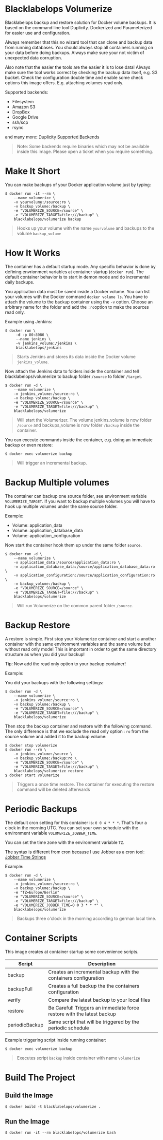 # Blacklabelops Volumerize

Blacklabelops backup and restore solution for Docker volume backups. It is based on the command line tool Duplicity. Dockerized and Parameterized for easier use and configuration.

Always remember that this no wizard tool that can clone and backup data from running databases. You should always stop all containers running on your data before doing backups. Always make sure your not victim of unexpected data corruption.

Also note that the easier the tools are the easier it is to lose data! Always make sure the tool works correct by checking the backup data itself, e.g. S3 bucket. Check the configuration double time and enable some check options this image offers. E.g. attaching volumes read only.

Supported backends:

* Filesystem
* Amazon S3
* DropBox
* Google Drive
* ssh/scp
* rsync

and many more: [Duplicity Supported Backends](http://duplicity.nongnu.org/index.html)

> Note: Some backends require binaries which may not be available inside this image. Please open a ticket when you require something.

# Make It Short

You can make backups of your Docker application volume just by typing:

~~~~
$ docker run -it --rm \
    --name volumerize \
    -v yourvolume:/source:ro \
    -v backup_volume:/backup \
    -e "VOLUMERIZE_SOURCE=/source" \
    -e "VOLUMERIZE_TARGET=file:///backup" \
    blacklabelops/volumerize backup
~~~~

> Hooks up your volume with the name `yourvolume` and backups to the volume `backup_volume`

# How It Works

The container has a default startup mode. Any specific behavior is done by defining envrionment variables at container startup (`docker run`). The default container behavior is to start in demon mode and do incremental daily backups.

You application data must be saved inside a Docker volume. You can list your volumes with the Docker command `docker volume ls`. You have to attach the volume to the backup container using the `-v` option. Choose an arbitrary name for the folder and add the `:ro`option to make the sources read only.

Example using Jenkins:

~~~~
$ docker run \
     -d -p 80:8080 \
     --name jenkins \
     -v jenkins_volume:/jenkins \
     blacklabelops/jenkins
~~~~

> Starts Jenkins and stores its data inside the Docker volume `jenkins_volume`.

Now attach the Jenkins data to folders inside the container and tell blacklabelops/volumerize to backup folder `/source` to folder `/target`.

~~~~
$ docker run -d \
    --name volumerize \
    -v jenkins_volume:/source:ro \
    -v backup_volume:/backup \
    -e "VOLUMERIZE_SOURCE=/source" \
    -e "VOLUMERIZE_TARGET=file:///backup" \
    blacklabelops/volumerize
~~~~

> Will start the Volumerizer. The volume jenkins_volume is now folder `/source` and backups_volume is now folder `/backup` inside the container.

You can execute commands inside the container, e.g. doing an immediate backup or even restore:

~~~~
$ docker exec volumerize backup
~~~~

> Will trigger an incremental backup.

# Backup Multiple volumes

The container can backup one source folder, see environment variable `VOLUMERIZE_TARGET`. If you want to backup multiple volumes you will have to hook up multiple volumes under the same source folder.

Example:

* Volume: application_data
* Volume: application_database_data
* Volume: application_configuration

Now start the container hook them up under the same folder `source`.

~~~~
$ docker run -d \
    --name volumerize \
    -v application_data:/source/application_data:ro \
    -v application_database_data:/source/application_database_data:ro \
    -v application_configuration:/source/application_configuration:ro \
    -v backup_volume:/backup \
    -e "VOLUMERIZE_SOURCE=/source" \
    -e "VOLUMERIZE_TARGET=file:///backup" \
    blacklabelops/volumerize
~~~~

> Will run Volumerize on the common parent folder `/source`.

# Backup Restore

A restore is simple. First stop your Volumerize container and start a another container with the same
environment variables and the same volume but without read only mode! This is important in order to get the same directory structure as when you did your backup!

Tip: Now add the read only option to your backup container!

Example:

You did your backups with the following settings:

~~~~
$ docker run -d \
    --name volumerize \
    -v jenkins_volume:/source:ro \
    -v backup_volume:/backup \
    -e "VOLUMERIZE_SOURCE=/source" \
    -e "VOLUMERIZE_TARGET=file:///backup" \
    blacklabelops/volumerize
~~~~

Then stop the backup container and restore with the following command. The only difference is that we exclude the read only option `:ro` from the source volume and added it to the backup volume:

~~~~
$ docker stop volumerize
$ docker run --rm \
    -v jenkins_volume:/source \
    -v backup_volume:/backup:ro \
    -e "VOLUMERIZE_SOURCE=/source" \
    -e "VOLUMERIZE_TARGET=file:///backup" \
    blacklabelops/volumerize restore
$ docker start volumerize
~~~~

> Triggers a once time restore. The container for executing the restore command will be deleted afterwards

# Periodic Backups

The default cron setting for this container is: `0 0 4 * * *`. That's four a clock in the morning UTC. You can set your own schedule with the environment variable `VOLUMERIZE_JOBBER_TIME`.

You can set the time zone with the environment variable `TZ`.

The syntax is different from cron because I use Jobber as a cron tool: [Jobber Time Strings](http://dshearer.github.io/jobber/doc/v1.1/#/time-strings)

Example:

~~~~
$ docker run -d \
    --name volumerize \
    -v jenkins_volume:/source:ro \
    -v backup_volume:/backup \
    -e "TZ=Europe/Berlin"
    -e "VOLUMERIZE_SOURCE=/source" \
    -e "VOLUMERIZE_TARGET=file:///backup" \
    -e "VOLUMERIZE_JOBBER_TIME=0 0 3 * * *" \
    blacklabelops/volumerize
~~~~

> Backups three o'clock in the morning according to german local time.

# Container Scripts

This image creates at container startup some convenience scripts.

| Script | Description |
|--------|-------------|
| backup | Creates an incremental backup with the containers configuration |
| backupFull | Creates a full backup the the containers configuration |
| verify | Compare the latest backup to your local files |
| restore | Be Careful! Triggers an immediate force restore with the latest backup |
| periodicBackup | Same script that will be triggered by the periodic schedule |

Example triggering script inside running container:

~~~~
$ docker exec volumerize backup
~~~~

> Executes script `backup` inside container with name `volumerize`

# Build The Project

## Build the Image

~~~~
$ docker build -t blacklabelops/volumerize .
~~~~

## Run the Image

~~~~
$ docker run -it --rm blacklabelops/volumerize bash
~~~~
